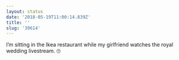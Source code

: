 ```yaml
---
layout: status
date: '2018-05-19T11:00:14.839Z'
title: ''
slug: '39614'
---
```

I’m sitting in the Ikea restaurant while my girlfriend watches the royal wedding livestream. 🙄

